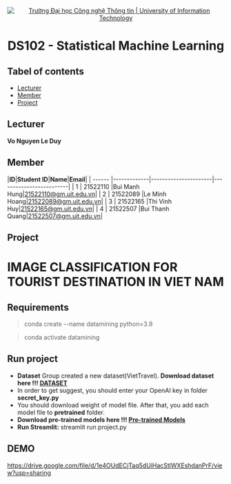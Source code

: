 <p align="center">
  <a href="https://www.uit.edu.vn/" title="Trường Đại học Công nghệ Thông tin" style="border: 5;">
    <img src="https://i.imgur.com/WmMnSRt.png" alt="Trường Đại học Công nghệ Thông tin | University of Information Technology">
  </a>
</p>

<!-- Title -->
<h1 align="center"><b>DS102 - Statistical Machine Learning</b></h1>



## Tabel of contents
* [ Lecturer](#lecturer)
* [ Member](#member)
* [ Project](#project)
## Lecturer
<a name="lecturer"></a>
**Vo Nguyen Le Duy**

## Member
<a name="member"></a>
<a name="member"></a>
|**ID**|**Student ID**|**Name**|**Email**|
| ------ |-------------|----------------------|-------------------------|
| 1      | 21522110   	 |Bui Manh Hung|21522110@gm.uit.edu.vn|
| 2      | 21522089      |Le Minh Hoang|21522089@gm.uit.edu.vn|
| 3      | 21522165 	 |Thi Vinh Huy|21522165@gm.uit.edu.vn|
| 4      | 21522507      |Bui Thanh Quang|21522507@gm.uit.edu.vn|

## Project
<a name="project"></a>
# IMAGE CLASSIFICATION FOR TOURIST DESTINATION IN VIET NAM
## Requirements
> conda create --name datamining python=3.9

> conda activate datamining

## Run project
- **Dataset** Group created a new dataset(VietTravel). **Download dataset here !!! [DATASET](https://drive.google.com/drive/folders/1O1KdzM46Z0mLT4FcaCchjiG5txabLEls?usp=sharing)**
- In order to get suggest, you should enter your OpenAI key in folder **secret_key.py**
- You should download weight of model file. After that, you add each model file to **pretrained** folder. 
- **Download pre-trained models here !!! [Pre-trained Models](https://drive.google.com/drive/folders/1GJdh2ECYUcqNWYdKMLDfyDIbioH4S0Po?usp=sharing)**
- **Run Streamlit:** streamlit run project.py
## **DEMO**
https://drive.google.com/file/d/1e4OUdECjTaq5dUiHacStlWXEshdanPrF/view?usp=sharing
